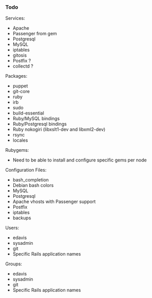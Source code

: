 ### Todo

Services:

* Apache
* Passenger from gem
* Postgresql
* MySQL
* iptables
* gitosis
* Postfix ?
* collectd ?

Packages:

* puppet
* git-core
* ruby
* irb
* sudo
* build-essential
* Ruby/MySQL bindings
* Ruby/Postgresql bindings
* Ruby nokogiri (libxslt1-dev and libxml2-dev)
* rsync
* locales

Rubygems:

* Need to be able to install and configure specific gems per node

Configuration Files:

* bash_completion
* Debian bash colors
* MySQL
* Postgresql
* Apache vhosts with Passenger support
* Postfix
* iptables
* backups

Users:

* edavis
* sysadmin
* git
* Specific Rails application names

Groups:

* edavis
* sysadmin
* git
* Specific Rails application names
